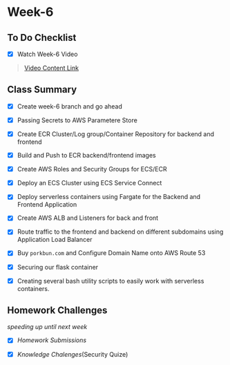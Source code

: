 # Week-6

## To Do Checklist

- [x] Watch Week-6 Video

> [Video Content Link](videocontent/video_content_week6.md)

## Class Summary

- [x] Create week-6 branch and go ahead 
- [x] Passing Secrets to AWS Parametere Store
- [x] Create ECR Cluster/Log group/Container Repository for backend and frontend
- [x] Build and Push to ECR backend/frontend images
- [x] Create AWS Roles and Security Groups for ECS/ECR
- [x] Deploy an ECS Cluster using ECS Service Connect
- [x] Deploy serverless containers using Fargate for the Backend and Frontend Application
- [x] Create AWS ALB and Listeners for back and front
- [x] Route traffic to the frontend and backend on different subdomains using Application Load Balancer
- [x] Buy `porkbun.com` and Configure Domain Name onto AWS Route 53 
- [x] Securing our flask container
- [x] Creating several bash utility scripts to easily work with serverless containers.


## Homework Challenges
*speeding up until next week*

- [x] *Homework Submissions*

- [x] *Knowledge Chalenges*(Security Quize)
